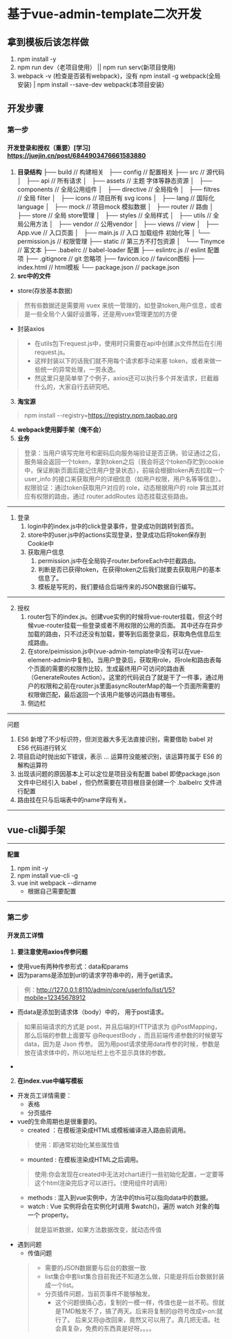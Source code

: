 # 基于vue-admin-template二次开发
## 拿到模板后该怎样做
1. npm install -y 
2. npm run dev（老项目使用） || npm run serv(新项目使用)
3. webpack -v (检查是否装有webpack)，没有 npm install -g webpack(全局安装) | npm install --save-dev webpack(本项目安装)
## 开发步骤
### 第一步
#### 开发登录和授权（重要）[学习] https://juejin.cn/post/6844903476661583880
1. **目录结构**
├── build                      // 构建相关  
├── config                     // 配置相关
├── src                        // 源代码
│   ├── api                    // 所有请求
│   ├── assets                 // 主题 字体等静态资源
│   ├── components             // 全局公用组件
│   ├── directive              // 全局指令
│   ├── filtres                // 全局 filter
│   ├── icons                  // 项目所有 svg icons
│   ├── lang                   // 国际化 language
│   ├── mock                   // 项目mock 模拟数据
│   ├── router                 // 路由
│   ├── store                  // 全局 store管理
│   ├── styles                 // 全局样式
│   ├── utils                  // 全局公用方法
│   ├── vendor                 // 公用vendor
│   ├── views                   // view
│   ├── App.vue                // 入口页面
│   ├── main.js                // 入口 加载组件 初始化等
│   └── permission.js          // 权限管理
├── static                     // 第三方不打包资源
│   └── Tinymce                // 富文本
├── .babelrc                   // babel-loader 配置
├── eslintrc.js                // eslint 配置项
├── .gitignore                 // git 忽略项
├── favicon.ico                // favicon图标
├── index.html                 // html模板
└── package.json               // package.json
2. **src中的文件**
- store(存放基本数据)
> 然有些数据还是需要用 vuex 来统一管理的，如登录token,用户信息，或者是一些全局个人偏好设置等，还是用vuex管理更加的方便
- 封装axios
> - 在utils包下request.js中，使用时只需要在api中创建.js文件然后在引用request.js。
> - 这样封装以下的话我们就不用每个请求都手动来塞 token，或者来做一些统一的异常处理，一劳永逸。
> - 然这里只是简单举了个例子，axios还可以执行多个并发请求，拦截器什么的，大家自行去研究吧。
3. **淘宝源**
> npm install --registry=https://registry.npm.taobao.org
4. **webpack使用脚手架（俺不会）**
5. **业务**
> 登录：当用户填写完账号和密码后向服务端验证是否正确，验证通过之后，服务端会返回一个token，拿到token之后（我会将这个token存贮到cookie中，保证刷新页面后能记住用户登录状态），前端会根据token再去拉取一个 user_info 的接口来获取用户的详细信息（如用户权限，用户名等等信息）。
权限验证：通过token获取用户对应的 role，动态根据用户的 role 算出其对应有权限的路由，通过 router.addRoutes 动态挂载这些路由。
***
1. 登录
   1. login中的index.js中的click登录事件，登录成功则跳转到首页。
   2. store中的user.js中的actions实现登录，登录成功后将token保存到Cookie中
   3. 获取用户信息
      1. permission.js中在全局钩子router.beforeEach中拦截路由。
      2. 判断是否已获得token，在获得token之后我们就要去获取用户的基本信息了。
      3. 模板是写死的，我们要结合后端传来的JSON数据自行编写。
***
2. 授权
   1. router包下的index.js。创建vue实例的时候将vue-router挂载，但这个时候vue-router挂载一些登录或者不用权限的公用的页面。
   其中还存在异步加载的路由，只不过还没有加载，要等到后面登录后，获取角色信息后生成路由。
   2. 在store/peimission.js中(vue-admin-template中没有可以在vue-element-admin中复制)。当用户登录后，获取用role，将role和路由表每个页面的需要的权限作比较，生成最终用户可访问的路由表（GenerateRoutes Action）。这里的代码说白了就是干了一件事，通过用户的权限和之前在router.js里面asyncRouterMap的每一个页面所需要的权限做匹配，最后返回一个该用户能够访问路由有哪些。
   3. 侧边栏
***
问题
1. ES6 新增了不少标识符，但浏览器大多无法直接识别，需要借助 babel 对 ES6 代码进行转义
2. 项目启动时抛出如下错误，表示 … 运算符没能被识别，该运算符属于 ES6 的解构运算符
3. 出现该问题的原因基本上可以定位是项目没有配置 babel 即使package.json 文件中已经引入 babel ，但仍然需要在项目根目录创建一个 .balbelrc 文件进行配置
4. 路由挂在只与后端表中的name字段有关。
***

## vue-cli脚手架
***
**配置**
1. npm init -y
2. npm install vue-cli -g
3. vue init webpack --dirname
   - 根据自己需要配置
***

### 第二步
#### 开发员工详情
1. **要注意使用axios传参问题**
- 使用vue有两种传参形式：data和params
- 因为params是添加到url的请求字符串中的，用于get请求。
>例：http://127.0.0.1:8110/admin/core/userInfo/list/1/5?mobile=12345678912
- 而data是添加到请求体（body）中的， 用于post请求。
> 如果前端请求的方式是 post，并且后端的HTTP请求为 @PostMapping，那么后端的参数上面要写 @RequestBody ，而且前端传递参数的时候要写 data，因为是 Json 传参。 因为用post请求使用data传参的时候，参数是放在请求体中的，所以地址栏上也不显示具体的参数。
- 
2. **在index.vue中编写模板**
- 开发员工详情需要：
   - 表格
   - 分页插件
- vue的生命周期也是很重要的。
   - created ：在模板渲染成HTML或模板编译进入路由前调用。
   > 使用：即通常初始化某些属性值
   - mounted : 在模板渲染成HTML之后调用。
   > 使用:你会发现在created中无法对chart进行一些初始化配置，一定要等这个html渲染完后才可以进行。（使用组件时调用）
   - methods : 混入到vue实例中，方法中的this可以指向data中的数据。
   - watch : Vue 实例将会在实例化时调用 $watch()，遍历 watch 对象的每一个 property。
   > 就是监听数据，如果方法数据改变，就动态传值
- 遇到问题
   - 传值问题
   > - 需要的JSON数据要与后台的数据一致
   > - list集合中套list集合目前我还不知道怎么做，只能是将后台数据封装成一个list。
   > - 分页插件问题，当前页事件不能够触发。
   >   - 这个问题很搞心态，复制的一模一样，传值也是一丝不苟。但就是TMD触发不了，搞了两天。后来将复制的@符号改成v-on:就行了。 后来又将@改回来，竟然又可以用了。真几把无语。社会真复杂，免费的东西真是好呀。。。。